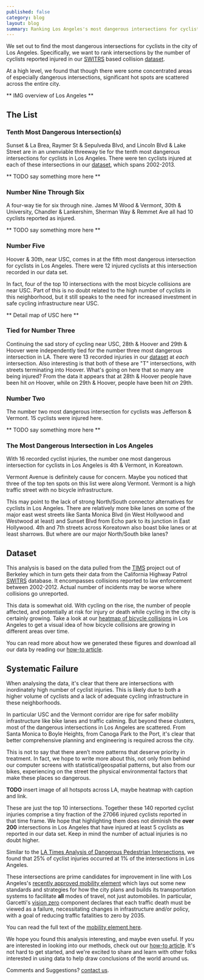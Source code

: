 ```yaml
---
published: false
category: blog
layout: blog
summary: Ranking Los Angeles's most dangerous intersections for cyclists.
---
```


We set out to find the most dangerous intersections for cyclists in
the city of Los Angeles. Specifically, we want to rank intersections by the
number of cyclists reported injured in our
[SWITRS](http://iswitrs.chp.ca.gov/Reports/jsp/userLogin.jsp) based collision
[dataset](#dataset).

At a high level, we found that though there were some concentrated areas
of especially dangerous intersections, significant hot spots are scattered
across the entire city.

** IMG overview of Los Angeles **

The List
--------

### Tenth Most Dangerous Intersection(s)

Sunset & La Brea, Raymer St & Sepulveda Blvd, and Lincoln Blvd & Lake
Street are in an unenviable threeway tie for the tenth most dangerous
intersections for cyclists in Los Angeles. There were ten cyclists
injured at each of these intersections in our [dataset](#dataset), which spans 2002-2013.

** TODO say something more here **

### Number Nine Through Six

A four-way tie for six through nine. James M Wood & Vermont, 30th &
University, Chandler & Lankershim, Sherman Way & Remmet Ave all had 
10 cyclists reported as injured.

** TODO say something more here **

### Number Five

Hoover & 30th, near USC, comes in at the fifth most dangerous
intersection for cyclists in Los Angeles.  There were 12 injured
cyclists at this intersection recorded in our data set.

In fact, four of the top 10 intersections with the most bicycle
collisions are near USC.  Part of this is no doubt related to the high
number of cyclists in this neighborhood, but it still speaks to the need
for increased investment in safe cycling infrastructure near USC.

** Detail map of USC here **

### Tied for Number Three

Continuing the sad story of cycling near USC, 28th & Hoover and 29th &
Hoover were independently tied for the number three most dangerous
intersection in LA. There were 13 recorded injuries in our
[dataset](#dataset) at *each* intersection. Also interesting is that
both of these are "T" intersections, with streets terminating into
Hoover. What's going on here that so many are being injured? From the data
it appears that at 28th & Hoover people have been hit *on* Hoover, while
on 29th & Hoover, people have been hit *on* 29th.

### Number Two

The number two most dangerous intersection for cyclists was Jefferson
& Vermont. 15 cyclists were injured here.

** TODO say something more here **

### The Most Dangerous Intersection in Los Angeles

With 16 recorded cyclist injuries, the number
one most dangerous intersection for cyclists in Los Angeles is 4th &
Vermont, in Koreatown.

Vermont Avenue is definitely cause for concern. Maybe you noticed that
three of the top ten spots on this list were along Vermont. Vermont is a
high traffic street with no bicycle infrastructure.

This may point to the lack of strong North/South connector alternatives
for cyclists in Los Angeles. There are relatively more bike lanes on
some of the major east west streets like Santa Monica Blvd (in West
Hollywood and Westwood at least) and Sunset Blvd from Echo park to its
junction in East Hollywood. 4th and 7th streets across Koreatown also
boast bike lanes or at least sharrows. But where are our major
North/South bike lanes?

## Dataset

This analysis is based on the data pulled from the [TIMS](http://tims.berkeley.edu/) project out of
Berkeley which in turn gets their data from the California Highway
Patrol [SWITRS](http://iswitrs.chp.ca.gov/Reports/jsp/userLogin.jsp) database. It encompasses collisions reported to law
enforcement between 2002-2012. Actual number of incidents may be worse where collisions go unreported.

This data is somewhat old. With cycling on the rise, the number of
people affected, and potentially at risk for injury or death while
cycling in the city is certainly growing. Take a look at our [heatmap of
bicycle collisions](http://collisions.jackpine.me) in Los Angeles to get
a visual idea of how bicycle collisions are growing in different areas
over time.

You can read more about how we generated these figures and download all
our data by reading our [how-to article]().

## Systematic Failure

When analysing the data, it's clear that there are intersections with
inordinately high number of cyclist injuries. This is likely due to both
a higher volume of cyclists and a lack of adequate cycling
infrastructure in these neighborhoods.

In particular USC and the Vermont corridor are ripe for safer mobility
infrastructure like bike lanes and traffic calming. But beyond these
clusters, most of the dangerous intersections in Los Angeles are
scattered. From Santa Monica to Boyle Heights, from Canoga Park to the
Port, it's clear that better comprehensive planning and engineering is
required across the city.

This is not to say that there aren’t more patterns
that deserve priority in treatment. In fact, we hope to write more about this,
not only from behind our computer screens with statistical/geospatial patterns,
but also from our bikes, experiencing on the street the physical environmental
factors that make these places so dangerous.

**TODO** insert image of all hotspots across LA, maybe heatmap with
caption and link.

These are just the top 10 intersections. Together these 140 reported
cyclist injuries comprise a tiny fraction of the 27066 injured cyclists
reported in that time frame. We hope that highlighting them does not
diminish the **over 200** intersections in Los Angeles that have injured
at least 5 cyclists as reported in our data set. Keep in mind the number
of actual injuries is no doubt higher.

Similar to the [LA Times Analysis of Dangerous Pedestrian
Intersections](http://graphics.latimes.com/la-pedestrians/), we found
that 25% of cyclist injuries occurred at 1% of the intersections in Los
Angeles.

These intersections are prime candidates for improvement in line with
Los Angeles's [recently approved mobility
element](http://www.latimes.com/opinion/editorials/la-ed-mobility-plan-los-angeles-20150811-story.html)
which lays out some new standards and strategies for how the city plans
and builds its transportation systems to facilitate **all** modes of
travel, not just automobiles. In particular, Garcetti's [vision
zero](http://la.streetsblog.org/2014/09/30/ladots-bold-new-strategic-vision-eliminate-l-a-traffic-deaths-by-2025/)
component declares that each traffic death must be viewed as a failure,
necessitating changes in infrastructure and/or policy, with a goal of
reducing traffic fatalities to zero by 2035.

You can read the full text of the [mobility element
here](http://planning.lacity.org/Cwd/GnlPln/MobiltyElement/Text/MobilityPlan_2035.pdf).

We hope you found this analysis interesting, and maybe even useful. If you are
interested in looking into our methods, check out our [how-to article](). It's
not hard to get started, and we're excited to share and learn with other folks
interested in using data to help draw conclusions of the world around us.

Comments and Suggestions? [contact us](mailto://info@jackpine.me).



